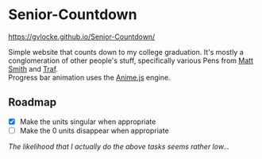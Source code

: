 # Senior-Countdown
https://gvlocke.github.io/Senior-Countdown/

Simple website that counts down to my college graduation. It's mostly a conglomeration of other people's stuff, specifically various Pens from [Matt Smith](https://codepen.io/AllThingsSmitty/pens/public) and [Traf](https://codepen.io/traf).<br>
Progress bar animation uses the [Anime.js](https://animejs.com/) engine.

## Roadmap
- [x] Make the units singular when appropriate
- [ ] Make the 0 units disappear when appropriate

*The likelihood that I actually do the above tasks seems rather low...*
